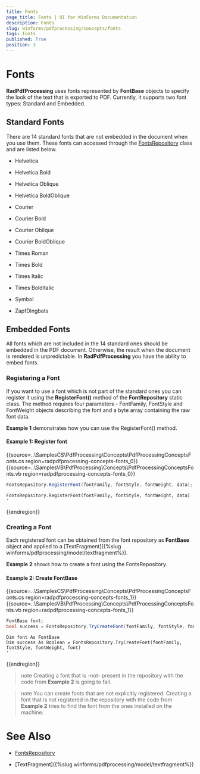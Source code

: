 ```yaml
---
title: Fonts
page_title: Fonts | UI for WinForms Documentation
description: Fonts
slug: winforms/pdfprocessing/concepts/fonts
tags: fonts
published: True
position: 3
---
```


# Fonts

__RadPdfProcessing__ uses fonts represented by __FontBase__ objects to specify the look of the text that is exported to PDF. Currently, it supports two font types: Standard and Embedded.

## Standard Fonts

There are 14 standard fonts that are not embedded in the document when you use them. These fonts can accessed through the [FontsRepository](http://www.telerik.com/help/winforms/allmembers_t_telerik_windows_documents_fixed_model_fonts_fontsrepository.html) class and are listed below.

* Helvetica

* Helvetica Bold

* Helvetica Oblique

* Helvetica BoldOblique

* Courier

* Courier Bold

* Courier Oblique

* Courier BoldOblique

* Times Roman

* Times Bold

* Times Italic

* Times BoldItalic

* Symbol

* ZapfDingbats

## Embedded Fonts

All fonts which are not included in the 14 standard ones should be embedded in the PDF document. Otherwise, the result when the document is rendered is unpredictable. In __RadPdfProcessing__ you have the ability to embed fonts.

### Registering a Font

If you want to use a font which is not part of the standard ones you can register it using the __RegisterFont()__ method of the __FontRepository__ static class. The method requires four parameters - FontFamily, FontStyle and FontWeight objects describing the font and a byte array containing the raw font data.

__Example 1__ demonstrates how you can use the RegisterFont() method.

#### Example 1: Register font

{{source=..\SamplesCS\PdfProcessing\Concepts\PdfProcessingConceptsFonts.cs region=radpdfprocessing-concepts-fonts_0}} 
{{source=..\SamplesVB\PdfProcessing\Concepts\PdfProcessingConceptsFonts.vb region=radpdfprocessing-concepts-fonts_0}} 

````C#
FontsRepository.RegisterFont(fontFamily, fontStyle, fontWeight, data);

````
````VB.NET
FontsRepository.RegisterFont(fontFamily, fontStyle, fontWeight, data)
'

````

{{endregion}}

### Creating a Font

Each registered font can be obtained from the font repository as __FontBase__ object and applied to a [TextFragment]({%slug winforms/pdfprocessing/model/textfragment%}).

__Example 2__ shows how to create a font using the FontsRepository.
#### Example 2: Create FontBase

{{source=..\SamplesCS\PdfProcessing\Concepts\PdfProcessingConceptsFonts.cs region=radpdfprocessing-concepts-fonts_1}} 
{{source=..\SamplesVB\PdfProcessing\Concepts\PdfProcessingConceptsFonts.vb region=radpdfprocessing-concepts-fonts_1}} 

````C#
FontBase font;
bool success = FontsRepository.TryCreateFont(fontFamily, fontStyle, fontWeight, out font);

````
````VB.NET
Dim font As FontBase
Dim success As Boolean = FontsRepository.TryCreateFont(fontFamily, fontStyle, fontWeight, font)
'

````

{{endregion}}

>note Creating a font that is -not- present in the repository with the code from __Example 2__ is going to fail.
>

>note You can create fonts that are not explicitly registered. Creating a font that is not registered in the repository with the code from __Example 2__ tries to find the font from the ones installed on the machine.
>

# See Also

 * [FontsRepository](http://www.telerik.com/help/winforms/allmembers_t_telerik_windows_documents_fixed_model_fonts_fontsrepository.html)

 * [TextFragment]({%slug winforms/pdfprocessing/model/textfragment%})
